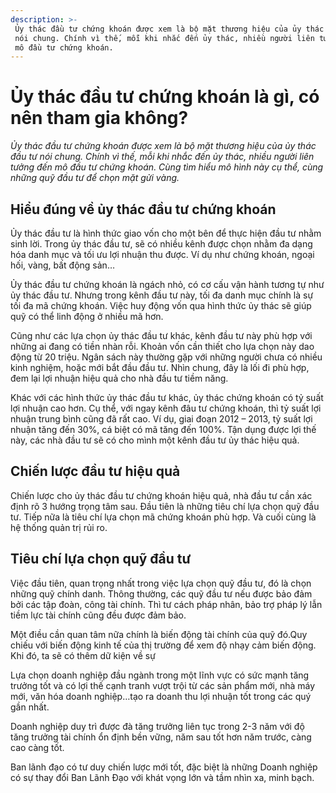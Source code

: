 ```yaml
---
description: >-
 Ủy thác đầu tư chứng khoán được xem là bộ mặt thương hiệu của ủy thác đầu tư
 nói chung. Chính vì thế, mỗi khi nhắc đến ủy thác, nhiều người liên tưởng đến
 mô đầu tư chứng khoán.
---
```


# Ủy thác đầu tư chứng khoán là gì, có nên tham gia không?

‍_Ủy thác đầu tư chứng khoán được xem là bộ mặt thương hiệu của ủy thác đầu tư nói chung. Chính vì thế, mỗi khi nhắc đến ủy thác, nhiều người liên tưởng đến mô đầu tư chứng khoán. Cùng tìm hiểu mô hình này cụ thể, cùng những quỹ đầu tư để chọn mặt gửi vàng._

## Hiểu đúng về ủy thác đầu tư chứng khoán

Ủy thác đầu tư là hình thức giao vốn cho một bên để thực hiện đầu tư nhằm sinh lời. Trong ủy thác đầu tư, sẽ có nhiều kênh được chọn nhằm đa dạng hóa danh mục và tối ưu lợi nhuận thu được. Ví dụ như chứng khoán, ngoại hối, vàng, bất động sản…

Ủy thác đầu tư chứng khoán là ngách nhỏ, có cơ cấu vận hành tương tự như ủy thác đầu tư. Nhưng trong kênh đầu tư này, tối đa danh mục chính là sự tối đa mã chứng khoán. Việc huy động vốn qua hình thức ủy thác sẽ giúp quỹ có thể linh động ở nhiều mã hơn.

Cũng như các lựa chọn ủy thác đầu tư khác, kênh đầu tư này phù hợp với những ai đang có tiền nhàn rỗi. Khoản vốn cần thiết cho lựa chọn này dao động từ 20 triệu. Ngân sách này thường gặp với những người chưa có nhiều kinh nghiệm, hoặc mới bắt đầu đầu tư. Nhìn chung, đây là lối đi phù hợp, đem lại lợi nhuận hiệu quả cho nhà đầu tư tiềm năng.

Khác với các hình thức ủy thác đầu tư khác, ủy thác chứng khoán có tỷ suất lợi nhuận cao hơn. Cụ thể, với ngay kênh đâu tư chứng khoán, thì tỷ suất lợi nhuận trung bình cũng đã rất cao. Ví dụ, giai đoạn 2012 – 2013, tỷ suất lợi nhuận tăng đến 30%, cá biệt có mã tăng đến 100%. Tận dụng được lợi thế này, các nhà đầu tư sẽ có cho mình một kênh đầu tư ủy thác hiệu quả.

## Chiến lược đầu tư hiệu quả

Chiến lược cho ủy thác đầu tư chứng khoán hiệu quả, nhà đầu tư cần xác định rõ 3 hướng trọng tâm sau. Đầu tiên là những tiêu chí lựa chọn quỹ đầu tư. Tiếp nữa là tiêu chí lựa chọn mã chứng khoán phù hợp. Và cuối cùng là hệ thống quản trị rủi ro.

## Tiêu chí lựa chọn quỹ đầu tư

Việc đầu tiên, quan trọng nhất trong việc lựa chọn quỹ đầu tư, đó là chọn những quỹ chính danh. Thông thường, các quỹ đầu tư nếu được bảo đảm bởi các tập đoàn, công tài chính. Thì tư cách pháp nhân, bảo trợ pháp lý lẫn tiềm lực tài chính cũng đều được đảm bảo.

Một điều cần quan tâm nữa chính là biến động tài chính của quỹ đó.Quy chiếu với biến động kinh tế của thị trường để xem độ nhạy cảm biến động. Khi đó, ta sẽ có thêm dữ kiện về sự&#x20;

Lựa chọn doanh nghiệp đầu ngành trong một lĩnh vực có sức mạnh tăng trưởng tốt và có lợi thế cạnh tranh vượt trội từ các sản phẩm mới, nhà máy mới, văn hóa doanh nghiệp…tạo ra doanh thu lợi nhuận tốt trong các quý gần nhất.&#x20;

Doanh nghiệp duy trì được đà tăng trưởng liên tục trong 2-3 năm với độ tăng trưởng tài chính ổn định bền vững, năm sau tốt hơn năm trước, càng cao càng tốt.&#x20;

Ban lãnh đạo có tư duy chiến lược mới tốt, đặc biệt là những Doanh nghiệp có sự thay đổi Ban Lãnh Đạo với khát vọng lớn và tầm nhìn xa, minh bạch.
